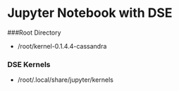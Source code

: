 Jupyter Notebook with DSE
=========================

###Root Directory
* /root/kernel-0.1.4.4-cassandra

### DSE Kernels
* /root/.local/share/jupyter/kernels


